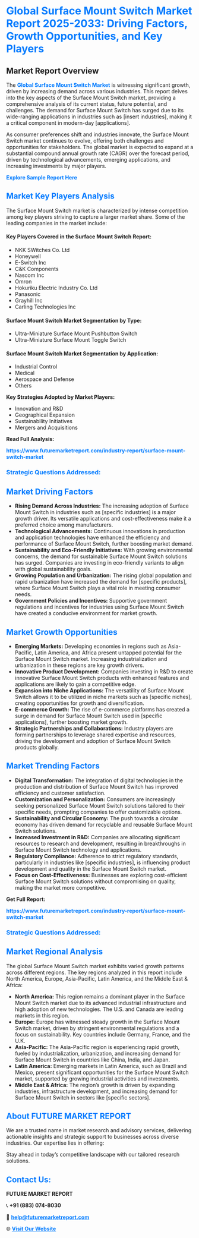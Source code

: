 <h1 style="color: #007BFF;">Global Surface Mount Switch Market Report 2025-2033: Driving Factors, Growth Opportunities, and Key Players</h1>

<section id="overview">
<h2>Market Report Overview</h2>
<p>The <a href="https://www.futuremarketreport.com/industry-report/surface-mount-switch-market" style="color: #007BFF; text-decoration: none;"><strong>Global Surface Mount Switch Market</strong></a> is witnessing significant growth, driven by increasing demand across various industries. This report delves into the key aspects of the Surface Mount Switch market, providing a comprehensive analysis of its current status, future potential, and challenges. The demand for Surface Mount Switch has surged due to its wide-ranging applications in industries such as [insert industries], making it a critical component in modern-day [applications].</p>
<p>As consumer preferences shift and industries innovate, the Surface Mount Switch market continues to evolve, offering both challenges and opportunities for stakeholders. The global market is expected to expand at a substantial compound annual growth rate (CAGR) over the forecast period, driven by technological advancements, emerging applications, and increasing investments by major players.</p>
</section>

<section id="overview">
<p><a href="https://www.futuremarketreport.com/request-sample/reportId=76912" style="color: #007BFF; text-decoration: none;"><strong>Explore Sample Report Here</strong></a></p>
</section>

<section id="key-players">
<h2 style="color: #007BFF;">Market Key Players Analysis</h2>
<p>The Surface Mount Switch market is characterized by intense competition among key players striving to capture a larger market share. Some of the leading companies in the market include:</p>
<h4>Key Players Covered in the Surface Mount Switch Report:</h4>
<ul><li>NKK SWitches Co. Ltd</li><li>Honeywell</li><li>E-Switch Inc</li><li>C&amp;K Components</li><li>Nascom Inc</li><li>Omron</li><li>Hokuriku Electric Industry Co. Ltd</li><li>Panasonic</li><li>Grayhill Inc</li><li>Carling Technologies Inc</li></ul>
<h4>Surface Mount Switch Market Segmentation by Type:</h4>
<ul><li>Ultra-Miniature Surface Mount Pushbutton Switch</li><li>Ultra-Miniature Surface Mount Toggle Switch</li></ul>

<h4>Surface Mount Switch Market Segmentation by Application:</h4>
<ul><li>Industrial Control</li><li>Medical</li><li>Aerospace and Defense</li><li>Others</li></ul>
<p><strong>Key Strategies Adopted by Market Players:</strong></p>
<ul>
<li>Innovation and R&D</li>
<li>Geographical Expansion</li>
<li>Sustainability Initiatives</li>
<li>Mergers and Acquisitions</li>
</ul>
</section>

<section>
<p><strong>Read Full Analysis: </strong></p><a href="https://www.futuremarketreport.com/industry-report/surface-mount-switch-market" style="color: #007BFF; text-decoration: none;"><strong>https://www.futuremarketreport.com/industry-report/surface-mount-switch-market</strong></a>
<h3 style="color: #007BFF;">Strategic Questions Addressed:</h3>
</section>

<section id="driving-factors">
<h2 style="color: #007BFF;">Market Driving Factors</h2>
<ul>
<li><strong>Rising Demand Across Industries:</strong> The increasing adoption of Surface Mount Switch in industries such as [specific industries] is a major growth driver. Its versatile applications and cost-effectiveness make it a preferred choice among manufacturers.</li>
<li><strong>Technological Advancements:</strong> Continuous innovations in production and application technologies have enhanced the efficiency and performance of Surface Mount Switch, further boosting market demand.</li>
<li><strong>Sustainability and Eco-Friendly Initiatives:</strong> With growing environmental concerns, the demand for sustainable Surface Mount Switch solutions has surged. Companies are investing in eco-friendly variants to align with global sustainability goals.</li>
<li><strong>Growing Population and Urbanization:</strong> The rising global population and rapid urbanization have increased the demand for [specific products], where Surface Mount Switch plays a vital role in meeting consumer needs.</li>
<li><strong>Government Policies and Incentives:</strong> Supportive government regulations and incentives for industries using Surface Mount Switch have created a conducive environment for market growth.</li>
</ul>
</section>

<section id="growth-opportunities">
<h2 style="color: #007BFF;">Market Growth Opportunities</h2>
<ul>
<li><strong>Emerging Markets:</strong> Developing economies in regions such as Asia-Pacific, Latin America, and Africa present untapped potential for the Surface Mount Switch market. Increasing industrialization and urbanization in these regions are key growth drivers.</li>
<li><strong>Innovative Product Development:</strong> Companies investing in R&D to create innovative Surface Mount Switch products with enhanced features and applications are likely to gain a competitive edge.</li>
<li><strong>Expansion into Niche Applications:</strong> The versatility of Surface Mount Switch allows it to be utilized in niche markets such as [specific niches], creating opportunities for growth and diversification.</li>
<li><strong>E-commerce Growth:</strong> The rise of e-commerce platforms has created a surge in demand for Surface Mount Switch used in [specific applications], further boosting market growth.</li>
<li><strong>Strategic Partnerships and Collaborations:</strong> Industry players are forming partnerships to leverage shared expertise and resources, driving the development and adoption of Surface Mount Switch products globally.</li>
</ul>
</section>

<section id="trending-factors">
<h2 style="color: #007BFF;">Market Trending Factors</h2>
<ul>
<li><strong>Digital Transformation:</strong> The integration of digital technologies in the production and distribution of Surface Mount Switch has improved efficiency and customer satisfaction.</li>
<li><strong>Customization and Personalization:</strong> Consumers are increasingly seeking personalized Surface Mount Switch solutions tailored to their specific needs, prompting companies to offer customizable options.</li>
<li><strong>Sustainability and Circular Economy:</strong> The push towards a circular economy has driven demand for recyclable and reusable Surface Mount Switch solutions.</li>
<li><strong>Increased Investment in R&D:</strong> Companies are allocating significant resources to research and development, resulting in breakthroughs in Surface Mount Switch technology and applications.</li>
<li><strong>Regulatory Compliance:</strong> Adherence to strict regulatory standards, particularly in industries like [specific industries], is influencing product development and quality in the Surface Mount Switch market.</li>
<li><strong>Focus on Cost-Effectiveness:</strong> Businesses are exploring cost-efficient Surface Mount Switch solutions without compromising on quality, making the market more competitive.</li>
</ul>
</section>

<section>
<p><strong>Get Full Report: </strong></p><a href="https://www.futuremarketreport.com/industry-report/surface-mount-switch-market" style="color: #007BFF; text-decoration: none;"><strong>https://www.futuremarketreport.com/industry-report/surface-mount-switch-market</strong></a>
<h3 style="color: #007BFF;">Strategic Questions Addressed:</h3>
</section>


<section id="regional-analysis">
<h2 style="color: #007BFF;">Market Regional Analysis</h2>
<p>The global Surface Mount Switch market exhibits varied growth patterns across different regions. The key regions analyzed in this report include North America, Europe, Asia-Pacific, Latin America, and the Middle East & Africa:</p>
<ul>
<li><strong>North America:</strong> This region remains a dominant player in the Surface Mount Switch market due to its advanced industrial infrastructure and high adoption of new technologies. The U.S. and Canada are leading markets in this region.</li>
<li><strong>Europe:</strong> Europe has witnessed steady growth in the Surface Mount Switch market, driven by stringent environmental regulations and a focus on sustainability. Key countries include Germany, France, and the U.K.</li>
<li><strong>Asia-Pacific:</strong> The Asia-Pacific region is experiencing rapid growth, fueled by industrialization, urbanization, and increasing demand for Surface Mount Switch in countries like China, India, and Japan.</li>
<li><strong>Latin America:</strong> Emerging markets in Latin America, such as Brazil and Mexico, present significant opportunities for the Surface Mount Switch market, supported by growing industrial activities and investments.</li>
<li><strong>Middle East & Africa:</strong> The region’s growth is driven by expanding industries, infrastructure development, and increasing demand for Surface Mount Switch in sectors like [specific sectors].</li>
</ul>
</section>

<footer>
<h2 style="color: #007BFF;">About FUTURE MARKET REPORT</h2>
<p>We are a trusted name in market research and advisory services, delivering actionable insights and strategic support to businesses across diverse industries. Our expertise lies in offering:</p>

<p>Stay ahead in today’s competitive landscape with our tailored research solutions.</p>

<h2 style="color: #007BFF;">Contact Us:</h2>
<p><strong>FUTURE MARKET REPORT</strong></p>
<p>📞 <strong>+91 (883) 074-8030</strong></p>
<p>📧 <strong><a href="mailto:help@futuremarketreport.com" style="color: #007BFF;">help@futuremarketreport.com</a></strong></p>
<p>🌐 <strong><a href="https://www.futuremarketreport.com/" style="color: #007BFF;">Visit Our Website</a></strong></p>
</footer>